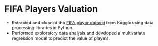 # FIFA Players Valuation

- Extracted and cleaned the [FIFA player dataset](https://www.kaggle.com/karangadiya/fifa19) from Kaggle using data processing libraries in Python.
- Performed exploratory data analysis and developed a multivariate regression model to predict the value of players.
